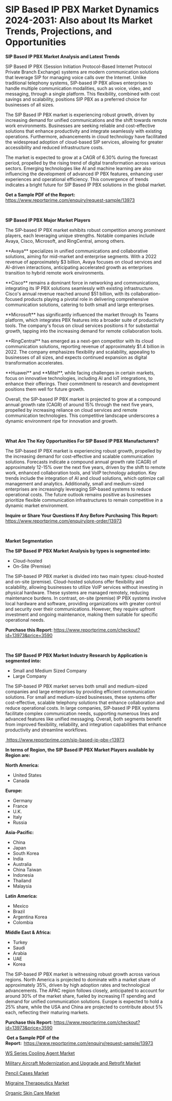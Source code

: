 <p><h1>SIP Based IP PBX Market Dynamics 2024-2031: Also about Its Market Trends, Projections, and Opportunities</h1></p><p><strong>SIP Based IP PBX Market Analysis and Latest Trends</strong></p>
<p><p>SIP Based IP PBX (Session Initiation Protocol-Based Internet Protocol Private Branch Exchange) systems are modern communication solutions that leverage SIP for managing voice calls over the Internet. Unlike traditional telephony systems, SIP-based IP PBX allows enterprises to handle multiple communication modalities, such as voice, video, and messaging, through a single platform. This flexibility, combined with cost savings and scalability, positions SIP PBX as a preferred choice for businesses of all sizes.</p><p>The SIP Based IP PBX market is experiencing robust growth, driven by increasing demand for unified communications and the shift towards remote work environments. Businesses are seeking reliable and cost-effective solutions that enhance productivity and integrate seamlessly with existing operations. Furthermore, advancements in cloud technology have facilitated the widespread adoption of cloud-based SIP services, allowing for greater accessibility and reduced infrastructure costs.</p><p>The market is expected to grow at a CAGR of 6.30% during the forecast period, propelled by the rising trend of digital transformation across various sectors. Emerging technologies like AI and machine learning are also influencing the development of advanced IP PBX features, enhancing user experiences and operational efficiency. This convergence of trends indicates a bright future for SIP Based IP PBX solutions in the global market.</p></p>
<p><strong>Get a Sample PDF of the Report:&nbsp;</strong> <a href="https://www.reportprime.com/enquiry/request-sample/13973">https://www.reportprime.com/enquiry/request-sample/13973</a></p>
<p>&nbsp;</p>
<p><strong>SIP Based IP PBX Major Market Players</strong></p>
<p><p>The SIP-based IP PBX market exhibits robust competition among prominent players, each leveraging unique strengths. Notable companies include Avaya, Cisco, Microsoft, and RingCentral, among others. </p><p>**Avaya** specializes in unified communications and collaborative solutions, aiming for mid-market and enterprise segments. With a 2022 revenue of approximately $3 billion, Avaya focuses on cloud services and AI-driven interactions, anticipating accelerated growth as enterprises transition to hybrid remote work environments.</p><p>**Cisco** remains a dominant force in networking and communications, integrating its IP PBX solutions seamlessly with existing infrastructure. Cisco's annual revenue reached around $51 billion, with its collaboration-focused products playing a pivotal role in delivering comprehensive communication solutions, catering to both small and large enterprises.</p><p>**Microsoft** has significantly influenced the market through its Teams platform, which integrates PBX features into a broader suite of productivity tools. The company's focus on cloud services positions it for substantial growth, tapping into the increasing demand for remote collaboration tools.</p><p>**RingCentral** has emerged as a next-gen competitor with its cloud communication solutions, reporting revenue of approximately $1.4 billion in 2022. The company emphasizes flexibility and scalability, appealing to businesses of all sizes, and expects continued expansion as digital transformation accelerates.</p><p>**Huawei** and **Mitel**, while facing challenges in certain markets, focus on innovative technologies, including AI and IoT integrations, to enhance their offerings. Their commitment to research and development positions them well for future growth.</p><p>Overall, the SIP-based IP PBX market is projected to grow at a compound annual growth rate (CAGR) of around 15% through the next five years, propelled by increasing reliance on cloud services and remote communication technologies. This competitive landscape underscores a dynamic environment ripe for innovation and growth.</p></p>
<p>&nbsp;</p>
<p><strong>What Are The Key Opportunities For SIP Based IP PBX Manufacturers?</strong></p>
<p><p>The SIP-based IP PBX market is experiencing robust growth, propelled by the increasing demand for cost-effective and scalable communication solutions. Forecasts indicate a compound annual growth rate (CAGR) of approximately 12-15% over the next five years, driven by the shift to remote work, enhanced collaboration tools, and VoIP technology adoption. Key trends include the integration of AI and cloud solutions, which optimize call management and analytics. Additionally, small and medium-sized enterprises are increasingly leveraging SIP-based systems to reduce operational costs. The future outlook remains positive as businesses prioritize flexible communication infrastructures to remain competitive in a dynamic market environment.</p></p>
<p><strong>Inquire or Share Your Questions If Any Before Purchasing This Report:</strong> <a href="https://www.reportprime.com/enquiry/pre-order/13973">https://www.reportprime.com/enquiry/pre-order/13973</a></p>
<p>&nbsp;</p>
<p><strong>Market Segmentation</strong></p>
<p><strong>The SIP Based IP PBX Market Analysis by types is segmented into:</strong></p>
<p><ul><li>Cloud-hosted</li><li>On-Site (Premise)</li></ul></p>
<p><p>The SIP-based IP PBX market is divided into two main types: cloud-hosted and on-site (premise). Cloud-hosted solutions offer flexibility and scalability, allowing businesses to utilize VoIP services without investing in physical hardware. These systems are managed remotely, reducing maintenance burdens. In contrast, on-site (premise) IP PBX systems involve local hardware and software, providing organizations with greater control and security over their communications. However, they require upfront investment and ongoing maintenance, making them suitable for specific operational needs.</p></p>
<p><strong>Purchase this Report:&nbsp;</strong><a href="https://www.reportprime.com/checkout?id=13973&price=3590">https://www.reportprime.com/checkout?id=13973&price=3590</a></p>
<p>&nbsp;</p>
<p><strong>The SIP Based IP PBX Market Industry Research by Application is segmented into:</strong></p>
<p><ul><li>Small and Medium Sized Company</li><li>Large Company</li></ul></p>
<p><p>The SIP-based IP PBX market serves both small and medium-sized companies and large enterprises by providing efficient communication solutions. For small and medium-sized businesses, these systems offer cost-effective, scalable telephony solutions that enhance collaboration and reduce operational costs. In large companies, SIP-based IP PBX systems facilitate complex communication needs, supporting numerous lines and advanced features like unified messaging. Overall, both segments benefit from improved flexibility, reliability, and integration capabilities that enhance productivity and streamline workflows.</p></p>
<p><a href="https://www.reportprime.com/sip-based-ip-pbx-r13973">&nbsp;https://www.reportprime.com/sip-based-ip-pbx-r13973</a></p>
<p><strong>In terms of Region, the SIP Based IP PBX Market Players available by Region are:</strong></p>
<p>
    <p> <strong> North America: </strong>
        <ul>
            <li>United States</li>
            <li>Canada</li>
        </ul>
        </p> 
    <p> <strong> Europe: </strong>
        <ul>
            <li>Germany</li>
            <li>France</li>
            <li>U.K.</li>
            <li>Italy</li>
            <li>Russia</li>
        </ul>
        </p> 
    <p> <strong> Asia-Pacific: </strong>
        <ul>
            <li>China</li>
            <li>Japan</li>
            <li>South Korea</li>
            <li>India</li>
            <li>Australia</li>
            <li>China Taiwan</li>
            <li>Indonesia</li>
            <li>Thailand</li>
            <li>Malaysia</li>
        </ul>
        </p> 
    <p> <strong> Latin America: </strong>
        <ul>
            <li>Mexico</li>
            <li>Brazil</li>
            <li>Argentina Korea</li>
            <li>Colombia</li>
        </ul>
        </p> 
    <p> <strong> Middle East & Africa: </strong>
        <ul>
            <li>Turkey</li>
            <li>Saudi</li>
            <li>Arabia</li>
            <li>UAE</li>
            <li>Korea</li>
        </ul>
    </p>
    </p>
<p><p>The SIP-based IP PBX market is witnessing robust growth across various regions. North America is projected to dominate with a market share of approximately 35%, driven by high adoption rates and technological advancements. The APAC region follows closely, anticipated to account for around 30% of the market share, fueled by increasing IT spending and demand for unified communication solutions. Europe is expected to hold a 25% share, while the USA and China are projected to contribute about 5% each, reflecting their maturing markets.</p></p>
<p><strong>Purchase this Report: </strong><a href="https://www.reportprime.com/checkout?id=13973&price=3590">https://www.reportprime.com/checkout?id=13973&price=3590</a></p>
<p>&nbsp;<strong>Get a Sample PDF of the Report:&nbsp;&nbsp;</strong><a href="https://www.reportprime.com/enquiry/request-sample/13973">https://www.reportprime.com/enquiry/request-sample/13973</a></p>
<p><strong></strong></p>
<p><p><a href="https://medium.com/@othaleffler2008/the-ws-series-cooling-agent-market-is-anticipated-to-experience-significant-growth-with-a-8af41f1e807d">WS Series Cooling Agent Market</a></p><p><a href="https://github.com/GraceTurner587/Market-Research-Report-List-1/blob/main/military-aircraft-modernization-and-upgrade-and-retrofit-market.md">Military Aircraft Modernization and Upgrade and Retrofit Market</a></p><p><a href="https://www.linkedin.com/pulse/global-perspectives-pencil-cases-market-trends-challenges-forecast-2tp2c?trackingId=3i3ogD8ASPa3FbfG7OPxaQ%3D%3D">Pencil Cases Market</a></p><p><a href="https://github.com/ParvinKhatun77/Market-Research-Report-List-1/blob/main/migraine-therapeutics-market.md">Migraine Therapeutics Market</a></p><p><a href="https://www.linkedin.com/pulse/organic-skin-care-market-global-regional-analysis-focus-end-idrqc?trackingId=IQRPpCCeQ3auMeT82Wf5aA%3D%3D">Organic Skin Care Market</a></p></p>